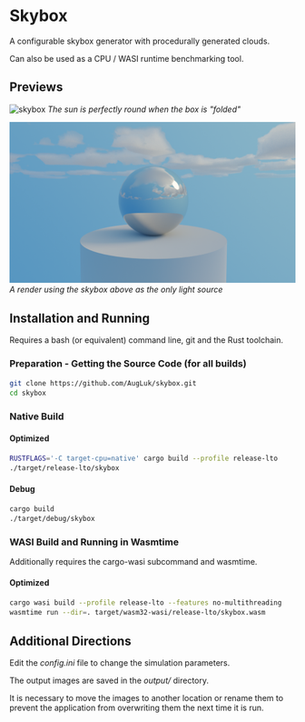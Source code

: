 # Skybox
A configurable skybox generator with procedurally generated clouds.

Can also be used as a CPU / WASI runtime benchmarking tool.

## Previews

![skybox](previews/skybox.png)
*The sun is perfectly round when the box is "folded"*

![render](previews/render.png)
*A render using the skybox above as the only light source*

## Installation and Running
Requires a bash (or equivalent) command line, git and the Rust toolchain.

### Preparation - Getting the Source Code (for all builds)

```bash
git clone https://github.com/AugLuk/skybox.git
cd skybox
```

### Native Build

#### Optimized
```bash
RUSTFLAGS='-C target-cpu=native' cargo build --profile release-lto
./target/release-lto/skybox
```

#### Debug
```bash
cargo build
./target/debug/skybox
```

### WASI Build and Running in Wasmtime
Additionally requires the cargo-wasi subcommand and wasmtime.

#### Optimized
```bash
cargo wasi build --profile release-lto --features no-multithreading
wasmtime run --dir=. target/wasm32-wasi/release-lto/skybox.wasm
```

## Additional Directions

Edit the *config.ini* file to change the simulation parameters.

The output images are saved in the *output/* directory.

It is necessary to move the images to another location or rename them to prevent the application from overwriting them the next time it is run.
